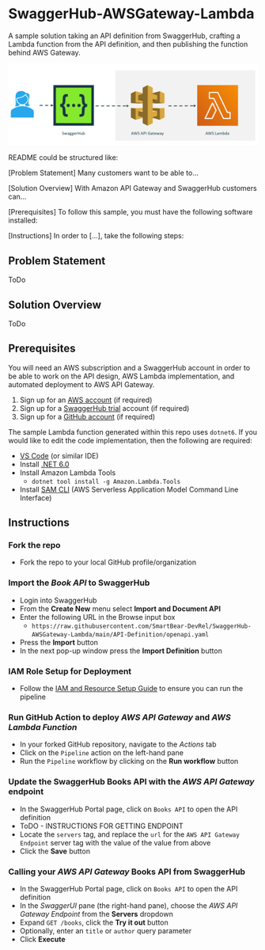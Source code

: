 # SwaggerHub-AWSGateway-Lambda
A sample solution taking an API definition from SwaggerHub, crafting a Lambda function from the API definition, and then publishing the function behind AWS Gateway.

![SwaggerHub-AWSGateway-AWSLambda](./SwaggerHub-AWSAPIGateway-Lambda.png)

   README could be structured like:
   
   [Problem Statement] Many customers want to be able to…
   
   [Solution Overview] With Amazon API Gateway and SwaggerHub customers can…
   
   [Prerequisites] To follow this sample, you must have the following software installed:

   
   [Instructions] In order to […], take the following steps:
   

## Problem Statement
 ToDo
## Solution Overview
ToDo
## Prerequisites

You will need an AWS subscription and a SwaggerHub account in order to be able to work on the API design, AWS Lambda implementation, and automated deployment to AWS API Gateway.

1. Sign up for an [AWS account](https://aws.amazon.com/free/) (if required)
2. Sign up for a [SwaggerHub trial](https://try.smartbear.com/swaggerhub?utm_medium=product&utm_source=GitHub&utm_campaign=devrel-marketplaces-api&utm_content=code-samples) account (if required)
3. Sign up for a [GitHub account](https://github.com/join) (if required)

The sample Lambda function generated within this repo uses `dotnet6`. If you would like to edit the code implementation, then the following are required:
- [VS Code](https://code.visualstudio.com/download) (or similar IDE)
- Install [.NET 6.0](https://dotnet.microsoft.com/en-us/download/dotnet/6.0)
- Install Amazon Lambda Tools
  - `dotnet tool install -g Amazon.Lambda.Tools`
- Install [SAM CLI](https://docs.aws.amazon.com/serverless-application-model/latest/developerguide/install-sam-cli.html) (AWS Serverless Application Model Command Line Interface)

## Instructions

### Fork the repo
- Fork the repo to your local GitHub profile/organization

### Import the _Book API_ to SwaggerHub
- Login into SwaggerHub
- From the **Create New** menu select **Import and Document API**
- Enter the following URL in the Browse input box
  - `https://raw.githubusercontent.com/SmartBear-DevRel/SwaggerHub-AWSGateway-Lambda/main/API-Definition/openapi.yaml`
- Press the **Import** button
- In the next pop-up window press the **Import Definition** button


### IAM Role Setup for Deployment
- Follow the [IAM and Resource Setup Guide](./IAM_DEPLOYMENT_ROLES.md) to ensure you can run the pipeline

### Run GitHub Action to deploy _AWS API Gateway_ and _AWS Lambda Function_
- In your forked GitHub repository, navigate to the _Actions_ tab
- Click on the `Pipeline` action on the left-hand pane
- Run the `Pipeline` workflow by clicking on the **Run workflow** button

### Update the SwaggerHub Books API with the _AWS API Gateway_ endpoint
- In the SwaggerHub Portal page, click on `Books API` to open the API definition
- ToDO - INSTRUCTIONS FOR GETTING ENDPOINT
- Locate the `servers` tag, and replace the `url` for the `AWS API Gateway Endpoint` server tag with the value of the value from above
- Click the **Save** button

### Calling your _AWS API Gateway_ Books API from SwaggerHub
- In the SwaggerHub Portal page, click on `Books API` to open the API definition
- In the _SwaggerUI_ pane (the right-hand pane), choose the _AWS API Gateway Endpoint_ from the **Servers** dropdown
- Expand `GET /books`, click the **Try it out** button
- Optionally, enter an `title` or `author` query parameter
- Click **Execute**

